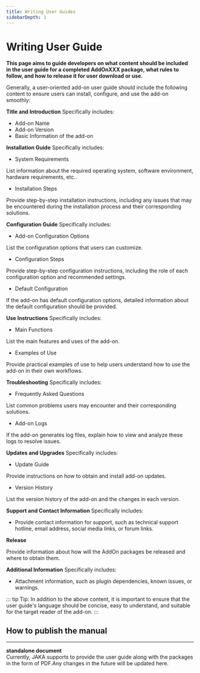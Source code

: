 ```yaml
---
title: Writing User Guides
sidebarDepth: 1
---
```


# Writing User Guide

**This page aims to guide developers on what content should be included in the user guide for a completed AddOnXXX package, what rules to follow, and how to release it for user download or use.**

Generally, a user-oriented add-on user guide should include the following content to ensure users can install, configure, and use the add-on smoothly:

**Title and Introduction**
Specifically includes:

* Add-on Name
* Add-on Version
* Basic Information of the add-on

**Installation Guide**
Specifically includes:

* System Requirements

List information about the required operating system, software environment, hardware requirements, etc..

* Installation Steps

Provide step-by-step installation instructions, including any issues that may be encountered during the installation process and their corresponding solutions.

**Configuration Guide**
Specifically includes:

* Add-on Configuration Options

List the configuration options that users can customize.

* Configuration Steps

Provide step-by-step configuration instructions, including the role of each configuration option and recommended settings.

* Default Configuration

If the add-on has default configuration options, detailed information about the default configuration should be provided.

**Use Instructions**
Specifically includes:

* Main Functions

List the main features and uses of the add-on.

* Examples of Use

Provide practical examples of use to help users understand how to use the add-on in their own workflows.

**Troubleshooting**
Specifically includes:

* Frequently Asked Questions

List common problems users may encounter and their corresponding solutions.

* Add-on Logs

If the add-on generates log files, explain how to view and analyze these logs to resolve issues.

**Updates and Upgrades**
Specifically includes:

* Update Guide

Provide instructions on how to obtain and install add-on updates.

* Version History

List the version history of the add-on and the changes in each version.

**Support and Contact Information**
Specifically includes:

* Provide contact information for support, such as technical support hotline, email address, social media links, or forum links.

**Release**

Provide information about how will the AddOn packages be released and where to obtain them.

**Additional Information**
Specifically includes:

* Attachment information, such as plugin dependencies, known issues, or warnings.

::: tip Tip:
In addition to the above content, it is important to ensure that the user guide's language should be concise, easy to understand, and suitable for the target reader of the add-on.
:::

## How to publish the manual
---

**standalone document**     
Currently, JAKA supports to provide the user guide along with the packages in the form of PDF.Any changes in the future will be updated here.